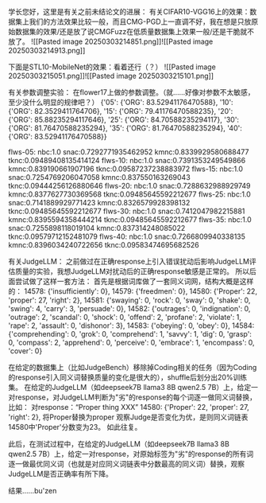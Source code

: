 学长您好，这里是有关之前未结论文的进展：
有关CIFAR10-VGG16上的效果：数据集上我们的方法效果比较一般，而且CMG-PGD上一直调不好，我在想是只放原始数据集的效果/还是放了说CMGFuzz在低质量数据集上效果一般/还是干脆就不放了。
![[Pasted image 20250303214851.png]]![[Pasted image 20250303214913.png]]

下面是STL10-MobileNet的效果：看着还行（？）
![[Pasted image 20250303215051.png]]![[Pasted image 20250303215101.png]]

有关参数调整实验：
在flower17上做的参数调整。（就……好像对参数不太敏感，至少没什么明显的规律吧？）
{'05': {'ORG': 83.52941176470588}, '10': {'ORG': 82.3529411764706}, '15': {'ORG': 79.41176470588235}, '20': {'ORG': 85.88235294117646}, '25': {'ORG': 84.70588235294117}, '30': {'ORG': 81.76470588235294}, '35': {'ORG': 81.76470588235294}, '40': {'ORG': 83.52941176470588}}

flws-05: nbc:1.0 snac:0.7292771935462952 kmnc:0.8339929580688477 tknc:0.09489408135414124
flws-10: nbc:1.0 snac:0.7391353249549866 kmnc:0.839190661907196 tknc:0.09587237238883972
flws-15: nbc:1.0 snac:0.7254769206047058 kmnc:0.837550163269043 tknc:0.09444256126880646
flws-20: nbc:1.0 snac:0.7288632988929749 kmnc:0.8377627730369568 tknc:0.09485645592212677
flws-25: nbc:1.0 snac:0.7141889929771423 kmnc:0.8326579928398132 tknc:0.09485645592212677
flws-30: nbc:1.0 snac:0.7412047982215881 kmnc:0.8395594358444214 tknc:0.09485645592212677
flws-35: nbc:1.0 snac:0.7255898118019104 kmnc:0.837314248085022 tknc:0.09579712152481079
flws-40: nbc:1.0 snac:0.7266809940338135 kmnc:0.8396034240722656 tknc:0.09583474695682526

有关JudgeLLM：
之前做过在正确response上引入错误扰动后影响JudgeLLM评估质量的实验，我想JudgeLLM对扰动后的正确response敏感是正常的。
所以后面尝试做了这样一套方法：
首先是根据词库做了一套同义词网，结构大概是这样的：
14578: {'insufficiently': 0}, 14579: {'freedmen': 0}, 14580: {'Proper': 22, 'proper': 27, 'right': 2}, 14581: {'swaying': 0, 'rock': 0, 'sway': 0, 'shake': 0, 'swing': 4, 'carry': 3, 'persuade': 0}, 14582: {'outrages': 0, 'indignation': 0, 'outrage': 2, 'scandal': 0, 'shock': 0, 'offend': 2, 'profane': 2, 'violate': 1, 'rape': 2, 'assault': 0, 'dishonor': 3}, 14583: {'obeying': 0, 'obey': 0}, 14584: {'comprehending': 0, 'grok': 0, 'comprehend': 1, 'savvy': 1, 'dig': 0, 'grasp': 0, 'compass': 2, 'apprehend': 0, 'perceive': 0, 'embrace': 1, 'encompass': 0, 'cover': 0}

在给定的数据集上（比如JudgeBench）移除掉Coding相关的任务（因为Coding的response引入同义词替换质量的变化是很大的），shuffle后划分出20%训练集。
在给定的JudgeLLM（如deepseek7B llama3 8B qwen2.5 7B）上，给定一对response，对JudgeLLM判断为"劣"的response的每个词逐一做同义词替换，比如：
对response：“Proper thing XXX”
14580: {'Proper': 22, 'proper': 27, 'right': 2},
将Proper替换为proper 观察Judge是否变化为优，是则同义词链表14580中'Proper'分数变为23。
如此往复。

此后，在测试过程中，在给定的JudgeLLM（如deepseek7B llama3 8B qwen2.5 7B）上，给定一对response，对原始标签为"劣"的response的所有词逐一做最优同义词（也就是对应同义词链表中分数最高的同义词）替换，观察JudgeLLM是否正确率有所下降。

结果……bu'zen